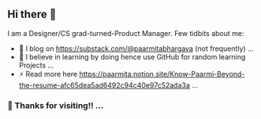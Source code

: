 ## Hi there 👋
I am a Designer/CS grad-turned-Product Manager. Few tidbits about me:
- 🔭 I blog on https://substack.com/@paarmitabhargava (not frequently) ...
- 🌱 I believe in learning by doing hence use GitHub for random learning Projects ...
- ⚡ Read more here https://paarmita.notion.site/Know-Paarmi-Beyond-the-resume-afc65dea5ad6492c94c40e97c52ada3a ...

### 👯 Thanks for visiting!! ...
